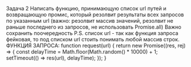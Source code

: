 Задача 2
Написать функцию, принимающую список url путей и возвращающую промис, который резолвит результаты всех запросов по указанным url (важно: резолвит массив значений, резолвит не раньше последнего из запросов, не использовать Promise.all)
Важно сохранить поочередность 
P.S. список url - так как функция запроса фейковая, то под списком url стоить понимать любой массив строк.
ФУНКЦИЯ ЗАПРОСА: 
function request(url) {
    return new Promise((res, rej) => {
        const delayTime = Math.floor(Math.random() * 10000) + 1;
        setTimeout(() => res(url), delayTime);
    });
}


